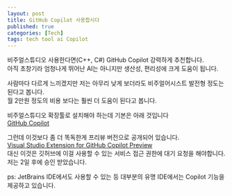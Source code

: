 ```yaml
---
layout: post
title: GitHub Copilot 사용합시다
published: true
categories: [Tech]
tags: tech tool ai Copilot
---
```

비주얼스튜디오 사용한다면(C++, C#) GitHub Copilot 강력하게 추천합니다.  
아직 초창기라 엄청나게 뛰어난 AI는 아니지만 생산성, 편리성에 크게 도움이 됩니다.  
  
사람마다 다르게 느끼겠지만 저는 아무리 낮게 보더라도 비주얼어시스트 발전형 정도는 된다고 봅니다.   
월 2만원 정도의 비용 보다는 훨씬 더 도움이 된다고 봅니다.   
  
비주얼스튜디오 확장툴로 설치해야 하는데 기본은 아래 것입니다   
[GitHub Copilot](https://marketplace.visualstudio.com/items?itemName=GitHub.copilotvs )  
  
그런데 이것보다 좀 더 똑독한게 프리뷰 버전으로 공개되어 있습니다.   
[Visual Studio Extension for GitHub Copilot Preview](https://marketplace.visualstudio.com/items?itemName=VisualStudioExptTeam.VSGitHubCopilot )    
대신 이것은 깃허브에 이걸 사용할 수 있는 서비스 접근 권한에 대기 요청을 해야합니다. 저는 2일 후에 승인 받았습니다.   
  
  
ps: JetBrains IDE에서도 사용할 수 있는 등 대부분의 유명 IDE에서는 Copilot 기능을 제공하고 있습니다.  
    

